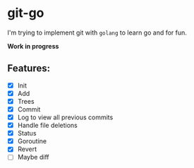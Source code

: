 # git-go


I'm trying to implement git with `golang` to learn go and for fun.

**Work in progress**

## Features:
- [x] Init
- [x] Add
- [x] Trees
- [x] Commit
- [x] Log to view all previous commits
- [x] Handle file deletions
- [x] Status
- [x] Goroutine
- [x] Revert
- [ ] Maybe diff
